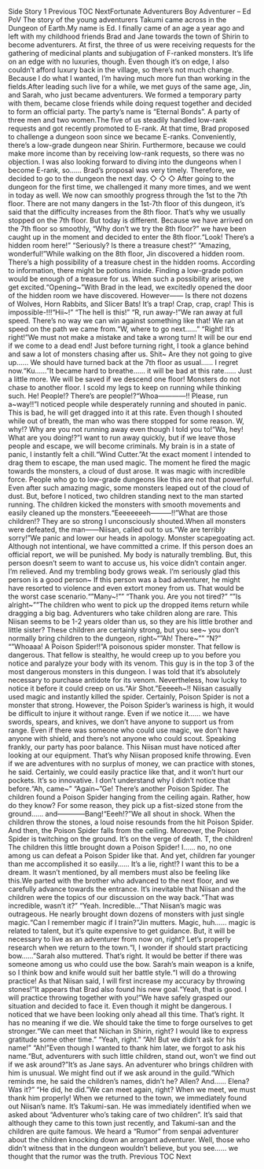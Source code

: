 Side Story 1 Previous TOC NextFortunate Adventurers Boy Adventurer – Ed PoV The story of the young adventurers Takumi came across in the Dungeon of Earth.My name is Ed. I finally came of an age a year ago and left with my childhood friends Brad and Jane towards the town of Shirin to become adventurers. At first, the three of us were receiving requests for the gathering of medicinal plants and subjugation of F-ranked monsters. It’s life on an edge with no luxuries, though. Even though it’s on edge, I also couldn’t afford luxury back in the village, so there’s not much change. Because I do what I wanted, I’m having much more fun than working in the fields.After leading such live for a while, we met guys of the same age, Jin, and Sarah, who just became adventurers. We formed a temporary party with them, became close friends while doing request together and decided to form an official party. The party’s name is “Eternal Bonds”. A party of three men and two women.The five of us steadily handled low-rank requests and got recently promoted to E-rank. At that time, Brad proposed to challenge a dungeon soon since we became E-ranks. Conveniently, there’s a low-grade dungeon near Shirin. Furthermore, because we could make more income than by receiving low-rank requests, so there was no objection. I was also looking forward to diving into the dungeons when I become E-rank, so…… Brad’s proposal was very timely. Therefore, we decided to go to the dungeon the next day. ◇ ◇ ◇ After going to the dungeon for the first time, we challenged it many more times, and we went in today as well. We now can smoothly progress through the 1st to the 7th floor. There are not many dangers in the 1st-7th floor of this dungeon, it’s said that the difficulty increases from the 8th floor. That’s why we usually stopped on the 7th floor. But today is different. Because we have arrived on the 7th floor so smoothly, “Why don’t we try the 8th floor?” we have been caught up in the moment and decided to enter the 8th floor.“Look! There’s a hidden room here!” “Seriously? Is there a treasure chest?” “Amazing, wonderful!”While walking on the 8th floor, Jin discovered a hidden room. There’s a high possibility of a treasure chest in the hidden rooms. According to information, there might be potions inside. Finding a low-grade potion would be enough of a treasure for us. When such a possibility arises, we get excited.“Opening~”With Brad in the lead, we excitedly opened the door of the hidden room we have discovered. However―― Is there not dozens of Wolves, Horn Rabbits, and Slicer Bats! It’s a trap! Crap, crap, crap! This is impossible-!!!“Hii~!” “The hell is this!” “R, run away-!”We ran away at full speed. There’s no way we can win against something like that! We ran at speed on the path we came from.“W, where to go next……” “Right! It’s right!”We must not make a mistake and take a wrong turn! It will be our end if we come to a dead end! Just before turning right, I took a glance behind and saw a lot of monsters chasing after us. Shit~ Are they not going to give up…… We should have turned back at the 7th floor as usual…… I regret now.“Ku……”It became hard to breathe…… it will be bad at this rate…… Just a little more. We will be saved if we descend one floor! Monsters do not chase to another floor. I scold my legs to keep on running while thinking such. He! People!? There’s are people!?“Whoa――――!! Please, run a~way!!”I noticed people while desperately running and shouted in panic. This is bad, he will get dragged into it at this rate. Even though I shouted while out of breath, the man who was there stopped for some reason. W, why!? Why are you not running away even though I told you to!“Wa, hey! What are you doing!?”I want to run away quickly, but if we leave those people and escape, we will become criminals. My brain is in a state of panic, I instantly felt a chill.“Wind Cutter.”At the exact moment I intended to drag them to escape, the man used magic. The moment he fired the magic towards the monsters, a cloud of dust arose. It was magic with incredible force. People who go to low-grade dungeons like this are not that powerful. Even after such amazing magic, some monsters leaped out of the cloud of dust. But, before I noticed, two children standing next to the man started running. The children kicked the monsters with smooth movements and easily cleaned up the monsters.“Eeeeeeeeh―――!!”What are those children!? They are so strong I unconsciously shouted.When all monsters were defeated, the man――Niisan, called out to us.“We are terribly sorry!”We panic and lower our heads in apology. Monster scapegoating act. Although not intentional, we have committed a crime. If this person does an official report, we will be punished. My body is naturally trembling. But, this person doesn’t seem to want to accuse us, his voice didn’t contain anger. I’m relieved. And my trembling body grows weak. I’m seriously glad this person is a good person~ If this person was a bad adventurer, he might have resorted to violence and even extort money from us. That would be the worst case scenario.“”Many~!”” “Thank you. Are you not tired?” “”Is alright~””The children who went to pick up the dropped items return while dragging a big bag. Adventurers who take children along are rare. This Niisan seems to be 1-2 years older than us, so they are his little brother and little sister? These children are certainly strong, but you see~ you don’t normally bring children to the dungeon, right~“”Ah! There~”” “N?” “”Whoaaa! A Poison Spider!!”A poisonous spider monster. That fellow is dangerous. That fellow is stealthy, he would creep up to you before you notice and paralyze your body with its venom. This guy is in the top 3 of the most dangerous monsters in this dungeon. I was told that it’s absolutely necessary to purchase antidote for its venom. Nevertheless, how lucky to notice it before it could creep on us.“Air Shot.”Eeeeeh~!! Niisan casually used magic and instantly killed the spider. Certainly, Poison Spider is not a monster that strong. However, the Poison Spider’s wariness is high, it would be difficult to injure it without range. Even if we notice it…… we have swords, spears, and knives, we don’t have anyone to support us from range. Even if there was someone who could use magic, we don’t have anyone with shield, and there’s not anyone who could scout. Speaking frankly, our party has poor balance. This Niisan must have noticed after looking at our equipment. That’s why Niisan proposed knife throwing. Even if we are adventures with no surplus of money, we can practice with stones, he said. Certainly, we could easily practice like that, and it won’t hurt our pockets. It’s so innovative. I don’t understand why I didn’t notice that before.“Ah, came~” “Again~”Ge! There’s another Poison Spider. The children found a Poison Spider hanging from the ceiling again. Rather, how do they know? For some reason, they pick up a fist-sized stone from the ground…… and――――Bang!“Eeeh!?”We all shout in shock. When the children throw the stones, a loud noise resounds from the hit Poison Spider. And then, the Poison Spider falls from the ceiling. Moreover, the Poison Spider is twitching on the ground. It’s on the verge of death. T, the children! The children this little brought down a Poison Spider! I…… no, no one among us can defeat a Poison Spider like that. And yet, children far younger than me accomplished it so easily…… It’s a lie, right!? I want this to be a dream. It wasn’t mentioned, by all members must also be feeling like this.We parted with the brother who advanced to the next floor, and we carefully advance towards the entrance. It’s inevitable that Niisan and the children were the topics of our discussion on the way back.“That was incredible, wasn’t it?” “Yeah. Incredible…”That Niisan’s magic was outrageous. He nearly brought down dozens of monsters with just single magic.“Can I remember magic if I train?”Jin mutters. Magic, huh…… magic is related to talent, but it’s quite expensive to get guidance. But, it will be necessary to live as an adventurer from now on, right? Let’s properly research when we return to the town.“I, I wonder if should start practicing bow……”Sarah also muttered. That’s right. It would be better if there was someone among us who could use the bow. Sarah’s main weapon is a knife, so I think bow and knife would suit her battle style.“I will do a throwing practice! As that Niisan said, I will first increase my accuracy by throwing stones!”It appears that Brad also found his new goal.“Yeah, that is good. I will practice throwing together with you!”We have safely grasped our situation and decided to face it. Even though it might be dangerous. I noticed that we have been looking only ahead all this time. That’s right. It has no meaning if we die. We should take the time to forge ourselves to get stronger.“We can meet that Niichan in Shirin, right? I would like to express gratitude some other time.” “Yeah, right.” “Ah! But we didn’t ask for his name!” “Ah!”Even though I wanted to thank him later, we forgot to ask his name.“But, adventurers with such little children, stand out, won’t we find out if we ask around?”It’s as Jane says. An adventurer who brings children with him is unusual. We might find out if we ask around in the guild.“Which reminds me, he said the children’s names, didn’t he? Allen? And…… Elena? Was it?” “He did, he did.”We can meet again, right? When we meet, we must thank him properly! When we returned to the town, we immediately found out Niisan’s name. It’s Takumi-san. He was immediately identified when we asked about “Adventurer who’s taking care of two children”. It’s said that although they came to this town just recently, and Takumi-san and the children are quite famous. We heard a “Rumor” from senpai adventurer about the children knocking down an arrogant adventurer. Well, those who didn’t witness that in the dungeon wouldn’t believe, but you see…… we thought that the rumor was the truth. Previous TOC Next